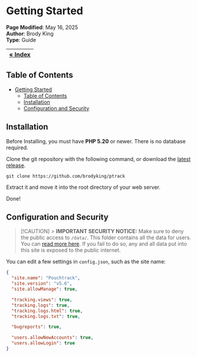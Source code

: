 # Getting Started

**Page Modified**: May 16, 2025
\
**Author**: Brody King
\
**Type**: Guide

| **[« Index](/docs/index.md)** |
| ----------------------------- |

## Table of Contents

- [Getting Started](#getting-started)
  - [Table of Contents](#table-of-contents)
  - [Installation](#installation)
  - [Configuration and Security](#configuration-and-security)

## Installation

Before Installing, you must have **PHP 5.20** or newer. There is no database required.

Clone the git repository with the following command, or download the [latest release](https://github.com/brodyking/ptrack/releases).

```
git clone https://github.com/brodyking/ptrack
```

Extract it and move it into the root directory of your web server.

Done!

## Configuration and Security

> [!CAUTION] > **IMPORTANT SECURITY NOTICE:** Make sure to deny the public access to `/data/`. This folder contains all the data for users. You can [read more here](/docs/references/database.md). If you fail to do so, any and all data put into this site is exposed to the public internet.

You can edit a few settings in `config.json`, such as the site name:

```json
{
  "site.name": "Pouchtrack",
  "site.version": "v5.6",
  "site.allowManage": true,

  "tracking.views": true,
  "tracking.logs": true,
  "tracking.logs.html": true,
  "tracking.logs.txt": true,

  "bugreports": true,

  "users.allowNewAccounts": true,
  "users.allowLogin": true
}
```
